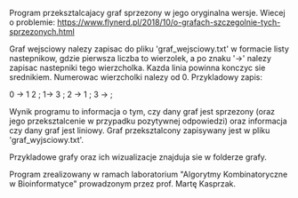 Program przeksztalcajacy graf sprzezony w jego oryginalna wersje. Wiecej o problemie: https://www.flynerd.pl/2018/10/o-grafach-szczegolnie-tych-sprzezonych.html

Graf wejsciowy nalezy zapisac do pliku 'graf_wejsciowy.txt' w formacie listy nastepnikow, gdzie pierwsza liczba to wierzolek, a po znaku '->' nalezy zapisac nastepniki tego wierzcholka. Kazda linia powinna konczyc sie srednikiem. Numerowac wierzcholki nalezy od 0. Przykladowy zapis:

0 -> 1 2 ;
1-> 3 ;
2 -> 1 ;
3 -> ;


Wynik programu to informacja o tym, czy dany graf jest sprzezony (oraz jego przeksztalcenie w przypadku pozytywnej odpowiedzi) oraz informacja czy dany graf jest liniowy. 
Graf przeksztalcony zapisywany jest w pliku 'graf_wyjsciowy.txt'.

Przykladowe grafy oraz ich wizualizacje znajduja sie w folderze grafy.


Program zrealizowany w ramach laboratorium "Algorytmy Kombinatoryczne w Bioinformatyce" prowadzonym przez prof. Martę Kasprzak. 
